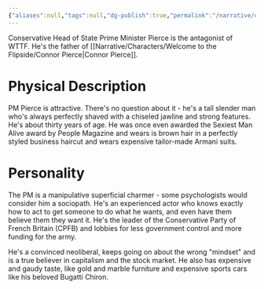 ```yaml
---
{"aliases":null,"tags":null,"dg-publish":true,"permalink":"/narrative/characters/welcome-to-the-flipside/pm-pierce/","dgPassFrontmatter":true}
---
```


Conservative Head of State Prime Minister Pierce is the antagonist of WTTF. He's the father of [[Narrative/Characters/Welcome to the Flipside/Connor Pierce\|Connor Pierce]].

# Physical Description

PM Pierce is attractive. There's no question about it - he's a tall slender man who's always perfectly shaved with a chiseled jawline and strong features. He's about thirty years of age. He was once even awarded the Sexiest Man Alive award by People Magazine and wears is brown hair in a perfectly styled business haircut and wears expensive tailor-made Armani suits.

# Personality

The PM is a manipulative superficial charmer - some psychologists would consider him a sociopath. He's an experienced actor who knows exactly how to act to get someone to do what he wants, and even have them believe them they want it. He's the leader of the Conservative Party of French Britain (CPFB) and lobbies for less government control and more funding for the army.

He's a convinced neoliberal, keeps going on about the wrong "mindset" and is a true believer in capitalism and the stock market. He also has expensive and gaudy taste, like gold and marble furniture and expensive sports cars like his beloved Bugatti Chiron.